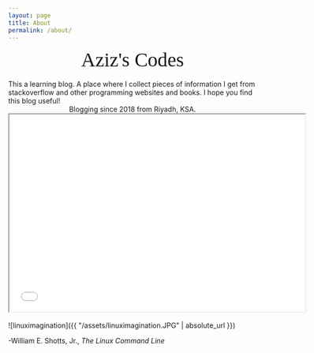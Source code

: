 ```yaml
---
layout: page
title: About
permalink: /about/
---
```


<link href="https://fonts.googleapis.com/css?family=Homemade+Apple" rel="stylesheet"> 
<div style="font-family: 'Homemade Apple', cursive;font-size: 40px;  text-align: center;">Aziz's Codes</div>
<br>
This a learning blog. A place where I collect pieces of information I get from stackoverflow and other programming websites and books. I hope you find this blog useful!
<br>
<!-- <div style="font-family: 'Homemade Apple', cursive;font-size: 20px;  text-align: right;">Since 2018.</div> -->
<div style="text-align: center;">Blogging since 2018 from Riyadh, KSA.</div>

<div style="text-align: center">
<iframe src="/assets/leafletmap5.html" width='600px' height='400px'></iframe>
</div>
<br>
![linuximagination]({{ "/assets/linuximagination.JPG" | absolute_url }})

-William E. Shotts, Jr., *The Linux Command Line*